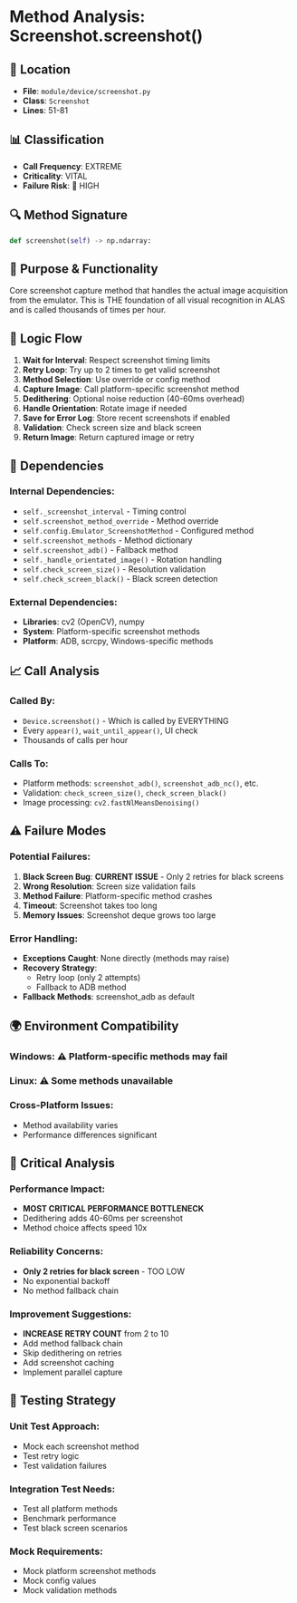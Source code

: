 # Method Analysis: Screenshot.screenshot()

## **📍 Location**
- **File**: `module/device/screenshot.py`
- **Class**: `Screenshot`
- **Lines**: 51-81

## **📊 Classification**
- **Call Frequency**: EXTREME
- **Criticality**: VITAL
- **Failure Risk**: 🔴 HIGH

## **🔍 Method Signature**
```python
def screenshot(self) -> np.ndarray:
```

## **📖 Purpose & Functionality**
Core screenshot capture method that handles the actual image acquisition from the emulator. This is THE foundation of all visual recognition in ALAS and is called thousands of times per hour.

## **🔄 Logic Flow**
1. **Wait for Interval**: Respect screenshot timing limits
2. **Retry Loop**: Try up to 2 times to get valid screenshot
3. **Method Selection**: Use override or config method
4. **Capture Image**: Call platform-specific screenshot method
5. **Dedithering**: Optional noise reduction (40-60ms overhead)
6. **Handle Orientation**: Rotate image if needed
7. **Save for Error Log**: Store recent screenshots if enabled
8. **Validation**: Check screen size and black screen
9. **Return Image**: Return captured image or retry

## **🔗 Dependencies**
### **Internal Dependencies**:
- `self._screenshot_interval` - Timing control
- `self.screenshot_method_override` - Method override
- `self.config.Emulator_ScreenshotMethod` - Configured method
- `self.screenshot_methods` - Method dictionary
- `self.screenshot_adb()` - Fallback method
- `self._handle_orientated_image()` - Rotation handling
- `self.check_screen_size()` - Resolution validation
- `self.check_screen_black()` - Black screen detection

### **External Dependencies**:
- **Libraries**: cv2 (OpenCV), numpy
- **System**: Platform-specific screenshot methods
- **Platform**: ADB, scrcpy, Windows-specific methods

## **📈 Call Analysis**
### **Called By**:
- `Device.screenshot()` - Which is called by EVERYTHING
- Every `appear()`, `wait_until_appear()`, UI check
- Thousands of calls per hour

### **Calls To**:
- Platform methods: `screenshot_adb()`, `screenshot_adb_nc()`, etc.
- Validation: `check_screen_size()`, `check_screen_black()`
- Image processing: `cv2.fastNlMeansDenoising()`

## **⚠️ Failure Modes**
### **Potential Failures**:
1. **Black Screen Bug**: **CURRENT ISSUE** - Only 2 retries for black screens
2. **Wrong Resolution**: Screen size validation fails
3. **Method Failure**: Platform-specific method crashes
4. **Timeout**: Screenshot takes too long
5. **Memory Issues**: Screenshot deque grows too large

### **Error Handling**:
- **Exceptions Caught**: None directly (methods may raise)
- **Recovery Strategy**: 
  - Retry loop (only 2 attempts)
  - Fallback to ADB method
- **Fallback Methods**: screenshot_adb as default

## **🌍 Environment Compatibility**
### **Windows**: ⚠️ Platform-specific methods may fail
### **Linux**: ⚠️ Some methods unavailable
### **Cross-Platform Issues**: 
- Method availability varies
- Performance differences significant

## **🚨 Critical Analysis**
### **Performance Impact**: 
- **MOST CRITICAL PERFORMANCE BOTTLENECK**
- Dedithering adds 40-60ms per screenshot
- Method choice affects speed 10x

### **Reliability Concerns**: 
- **Only 2 retries for black screen** - TOO LOW
- No exponential backoff
- No method fallback chain

### **Improvement Suggestions**: 
- **INCREASE RETRY COUNT** from 2 to 10
- Add method fallback chain
- Skip dedithering on retries
- Add screenshot caching
- Implement parallel capture

## **🔧 Testing Strategy**
### **Unit Test Approach**: 
- Mock each screenshot method
- Test retry logic
- Test validation failures

### **Integration Test Needs**: 
- Test all platform methods
- Benchmark performance
- Test black screen scenarios

### **Mock Requirements**: 
- Mock platform screenshot methods
- Mock config values
- Mock validation methods